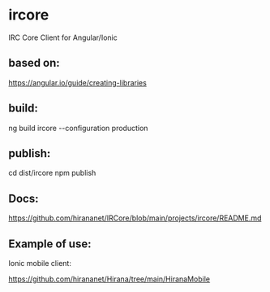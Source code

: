 # ircore
IRC Core Client for Angular/Ionic

## based on:

https://angular.io/guide/creating-libraries

## build: 

ng build ircore --configuration production

## publish: 

cd dist/ircore
npm publish

## Docs:

https://github.com/hirananet/IRCore/blob/main/projects/ircore/README.md

## Example of use:

Ionic mobile client:

https://github.com/hirananet/Hirana/tree/main/HiranaMobile
